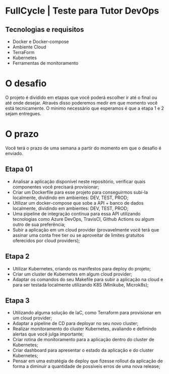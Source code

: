 # FullCycle | Teste para Tutor DevOps

## Tecnologias e requisitos
- Docker e Docker-compose
- Ambiente Cloud
- TerraForm
- Kubernetes
- Ferramentas de monitoramento

# O desafio

O projeto é dividido em etapas que você poderá escolher ir até o final ou até onde desejar. Através disso poderemos medir em que momento você está tecnicamente. O minimo necessário que esperamos é que a etapa 1 e 2 sejam entregues.

# O prazo

Você terá o prazo de uma semana a partir do momento em que o desafio é enviado. 

## Etapa 01

- Analisar a aplicação disponível neste repositório, verificar quais componentes você precisará provisionar;
- Criar um Dockerfile para esse projeto para conseguirmos subí-la localmente, dividindo em ambientes: DEV, TEST, PROD;
- Utilizar um docker-compose que sobe a API + banco de dados localmente, dividindo em ambientes: DEV, TEST, PROD;
- Uma pipeline de integração contínua para essa API utilizando tecnologias como Azure DevOps, TravisCI, Github Actions ou algum outro de sua preferência;
- Subir a aplicação em um cloud provider (provavelmente você terá que assinar uma conta free tier ou se aproveitar de limites gratuitos oferecidos por cloud providers);

## Etapa 2

- Utilizar Kubernetes, criando os manifestos para deploy do projeto;
- Criar um cluster de Kubernetes em algum cloud provider;
- Adaptar os comandos do seu Makefile para subir a aplicação na cloud e para ser testada localmente utilizando K8S (Minikube, Microk8s);

## Etapa 3

- Utilizando alguma solução de IaC, como Terraform para provisionar em um cloud provider;
- Adaptar a pipeline de CD para deployar no seu novo cluster;
- Realizar monitoramento do cluster Kubernetes, avaliando e definindo alertas que você julga importante;
- Criar rotina de monitoramento para a aplicação dentro do cluster de Kubernetes;
- Criar dashboard para apresentar o estado da aplicação e do cluster Kubernetes;
- Pensar em uma estratégia de deploy que fizesse rollout da aplicação de forma a diminuir a quantidade de possíveis erros de uma nova release;

